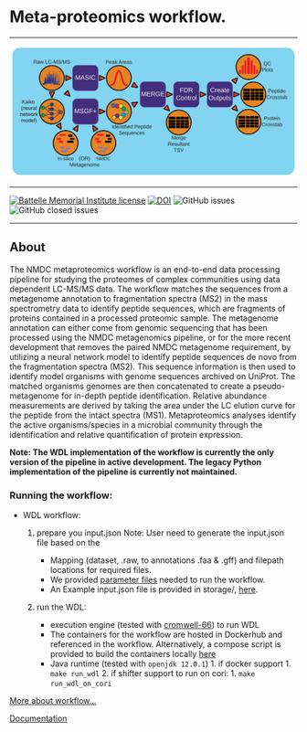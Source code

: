 # Meta-proteomics workflow.
<hr>

![workflow](docs/metap_workflow2024.svg)  

<hr>

[![Battelle Memorial Institute license](https://img.shields.io/badge/license-Battelle%20Memorial%20Institute-green)](https://github.com/microbiomedata/metaPro/blob/master/license.txt)
[![DOI](https://zenodo.org/badge/DOI/10.5281/zenodo.5748584.svg)](https://doi.org/10.5281/zenodo.5748584)
![GitHub issues](https://img.shields.io/github/issues-raw/microbiomedata/metaPro)
![GitHub closed issues](https://img.shields.io/github/issues-closed-raw/microbiomedata/metaPro)
<hr>

## About
<!-- Meta-proteomics workflow is an end-to-end data processing and analyzing pipeline for studying proteomes i.e studying [protein identification and characterization using MS/MS data](https://www.sciencedirect.com/science/article/pii/S1874391911002053). -->

The NMDC metaproteomics workflow is an end-to-end data processing pipeline for studying the proteomes of complex communities using data dependent LC-MS/MS data. The workflow matches the sequences from a metagenome annotation to fragmentation spectra (MS2) in the mass spectrometry data to identify peptide sequences, which are fragments of proteins contained in a processed proteomic sample. The metagenome annotation can either come from genomic sequencing that has been processed using the NMDC metagenomics pipeline, or for the more recent development that removes the paired NMDC metagenome requirement, by utilizing a neural network model to identify peptide sequences de novo from the fragmentation spectra (MS2). This sequence information is then used to identify model organisms with genome sequences archived on UniProt. The matched organisms genomes are then concatenated to create a pseudo-metagenome for in-depth peptide identification. Relative abundance measurements are derived by taking the area under the LC elution curve for the peptide from the intact spectra (MS1).
Metaproteomics analyses identify the active organisms/species in a microbial community through the identification and relative quantification of protein expression.

**Note: The WDL implementation of the workflow is currently the only version of the pipeline in active development. The legacy Python implementation of the pipeline is currently not maintained.**

### Running the workflow:

- WDL workflow:

    1. prepare you input.json
       Note: User need to generate the input.json file based on the 
         - Mapping (dataset, .raw, to annotations .faa & .gff) and filepath locations for required files.
         - We provided [parameter files](storage/parameters) needed to run the workflow.
         - An Example input.json file is provided in storage/, [here](storage/input.json).

    2. run the WDL:
       - execution engine (tested with [cromwell-66](https://github.com/broadinstitute/cromwell/releases)) to run WDL
       - The containers for the workflow are hosted in Dockerhub and referenced in the workflow. Alternatively, a compose script is provided to build the containers locally [here](wdl/docker-compose.yml)
       - Java runtime (tested with `openjdk 12.0.1`)
             1. if docker support 
                1. `make run_wdl`
             2. if shifter support to run on cori:
                1. `make run_wdl_on_cori`


[More about workflow...](docs/index.rst)

[Documentation](https://docs.microbiomedata.org/workflows/chapters/11_Metaproteomics/index.html)
